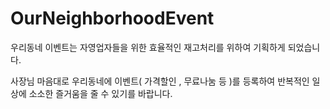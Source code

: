 # OurNeighborhoodEvent

우리동네 이벤트는 자영업자들을 위한 효율적인 재고처리를 위하여 기획하게 되었습니다.

사장님 마음대로 우리동네에 이벤트( 가격할인 , 무료나눔 등 )를 등록하여 반복적인 일상에 소소한 즐거움을 줄 수 있기를 바랍니다.

